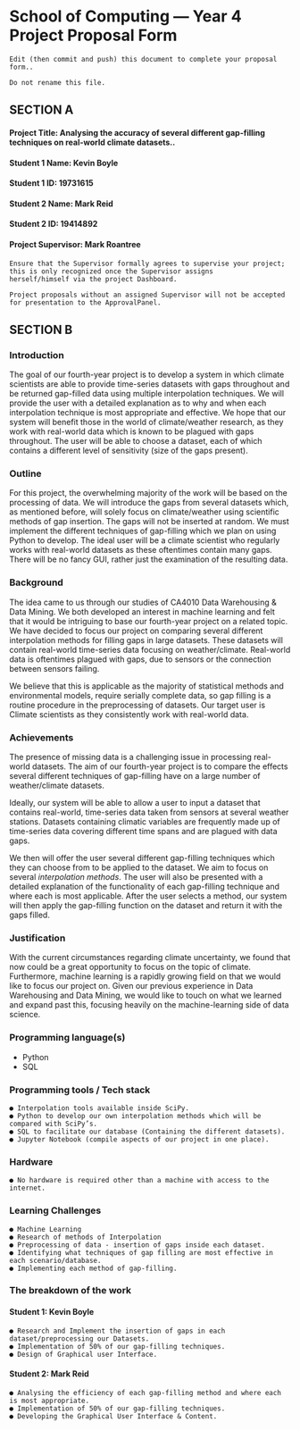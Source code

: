 # School of Computing — Year 4 Project Proposal Form

```
Edit (then commit and push) this document to complete your proposal form..
```

```
Do not rename this file.
```

## SECTION A

#### Project Title: Analysing the accuracy of several different gap-filling techniques on real-world climate datasets..

#### Student 1 Name: Kevin Boyle

#### Student 1 ID: 19731615

#### Student 2 Name: Mark Reid

#### Student 2 ID: 19414892

#### Project Supervisor: Mark Roantree

```
Ensure that the Supervisor formally agrees to supervise your project; this is only recognized once the Supervisor assigns
herself/himself via the project Dashboard.
```

```
Project proposals without an assigned Supervisor will not be accepted for presentation to the ApprovalPanel.
```

## SECTION B

### Introduction

The goal of our fourth-year project is to develop a system in which climate scientists are able to provide time-series datasets
with gaps throughout and be returned gap-filled data using multiple interpolation techniques. We will provide the user with a
detailed explanation as to why and when each interpolation technique is most appropriate and effective. We hope that our
system will benefit those in the world of climate/weather research, as they work with real-world data which is known to be
plagued with gaps throughout. The user will be able to choose a dataset, each of which contains a different level of
sensitivity (size of the gaps present).

### Outline

For this project, the overwhelming majority of the work will be based on the processing of data. We will introduce the gaps
from several datasets which, as mentioned before, will solely focus on climate/weather using scientific methods of gap
insertion. The gaps will not be inserted at random. We must implement the different techniques of gap-filling which we plan on
using Python to develop. The ideal user will be a climate scientist who regularly works with real-world datasets as these
oftentimes contain many gaps. There will be no fancy GUI, rather just the examination of the resulting data.

### Background

The idea came to us through our studies of CA4010 Data Warehousing & Data Mining. We both developed an interest in
machine learning and felt that it would be intriguing to base our fourth-year project on a related topic. We have decided to
focus our project on comparing several different interpolation methods for filling gaps in large datasets. These datasets will
contain real-world time-series data focusing on weather/climate. Real-world data is oftentimes plagued with gaps, due to
sensors or the connection between sensors failing.

We believe that this is applicable as the majority of statistical methods and environmental models, require serially complete
data, so gap filling is a routine procedure in the preprocessing of datasets. Our target user is Climate scientists as they
consistently work with real-world data.

### Achievements

The presence of missing data is a challenging issue in processing real-world datasets. The aim of our fourth-year project is to
compare the effects several different techniques of gap-filling have on a large number of weather/climate datasets.

Ideally, our system will be able to allow a user to input a dataset that contains real-world, time-series data taken from
sensors at several weather stations. Datasets containing climatic variables are frequently made up of time-series data
covering different time spans and are plagued with data gaps.

We then will offer the user several different gap-filling techniques which they can choose from to be applied to the dataset. We
aim to focus on several _interpolation methods_. The user will also be presented with a detailed explanation of the functionality
of each gap-filling technique and where each is most applicable. After the user selects a method, our system will then apply
the gap-filling function on the dataset and return it with the gaps filled.

### Justification

With the current circumstances regarding climate uncertainty, we found that now could be a great opportunity to focus on the topic of climate. Furthermore, machine learning is a rapidly growing field on that we would like to focus our project on. Given our previous experience in Data Warehousing and Data Mining, we would like to touch on what we learned and expand past this, focusing heavily on the machine-learning side of data science.

### Programming language(s)

- Python
- SQL

### Programming tools / Tech stack

```
● Interpolation tools available inside SciPy.
● Python to develop our own interpolation methods which will be compared with SciPy’s.
● SQL to facilitate our database (Containing the different datasets).
● Jupyter Notebook (compile aspects of our project in one place).
```

### Hardware

```
● No hardware is required other than a machine with access to the internet.
```

### Learning Challenges

```
● Machine Learning
● Research of methods of Interpolation
● Preprocessing of data - insertion of gaps inside each dataset.
● Identifying what techniques of gap filling are most effective in each scenario/database.
● Implementing each method of gap-filling.
```

### The breakdown of the work

#### Student 1: Kevin Boyle

```
● Research and Implement the insertion of gaps in each dataset/preprocessing our Datasets.
● Implementation of 50% of our gap-filling techniques.
● Design of Graphical user Interface.
```

#### Student 2: Mark Reid

```
● Analysing the efficiency of each gap-filling method and where each is most appropriate.
● Implementation of 50% of our gap-filling techniques.
● Developing the Graphical User Interface & Content.
```
